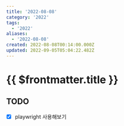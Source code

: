 ```yaml
---
title: '2022-08-08'
category: '2022'
tags:
  - '2022'
aliases:
  - '2022-08-08'
created: 2022-08-08T00:14:00.000Z
updated: 2022-09-05T05:04:22.482Z
---
```


# {{ $frontmatter.title }}

## TODO

- [x] playwright 사용해보기
